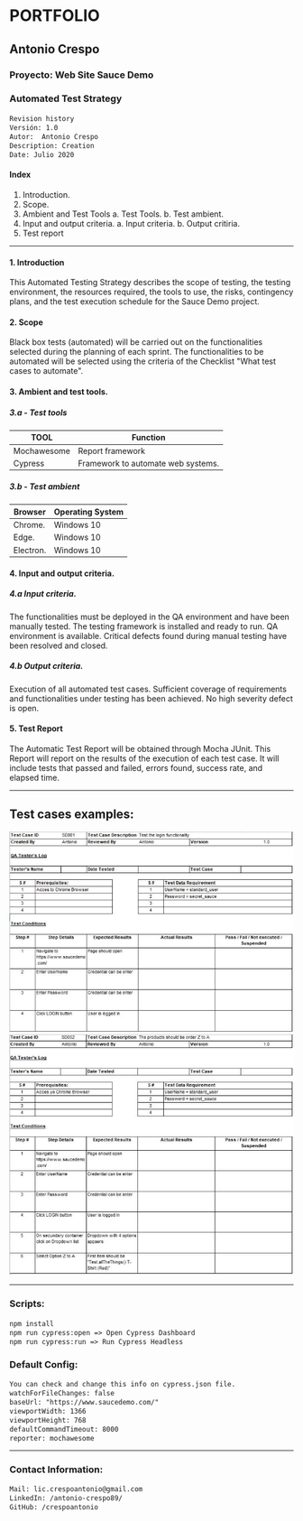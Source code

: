 ﻿# PORTFOLIO

## Antonio Crespo
### Proyecto: Web Site Sauce Demo
### Automated Test Strategy
	Revision history
	Versión: 1.0
	Autor:  Antonio Crespo
	Description: Creation
	Date: Julio 2020
#### Index
1. Introduction.
2. Scope.
3. Ambient and Test Tools
	a. Test Tools.
	b. Test ambient.
4. Input and output criteria.
	a. Input criteria.
	b. Output critiria.
5. Test report
------------------
#### 1. Introduction

This Automated Testing Strategy describes the scope of testing, the testing environment, the resources required, the tools to use, the risks, contingency plans, and the test execution schedule for the Sauce Demo project.

#### 2. Scope

Black box tests (automated) will be carried out on the functionalities selected during the planning of each sprint.
The functionalities to be automated will be selected using the criteria of the Checklist "What test cases to automate".

#### 3. Ambient and test tools.

##### 3.a - Test tools

|TOOL|Function  |
|--|--|
|Mochawesome  |Report framework
|Cypress|Framework to automate web systems.

##### 3.b - Test ambient
|Browser|Operating System  |
|--|--|
|Chrome.|Windows 10  |
|Edge.|Windows 10  |
|Electron.|Windows 10  |

#### 4. Input and output criteria.

##### 4.a Input criteria.
The functionalities must be deployed in the QA environment and have been manually tested.
The testing framework is installed and ready to run.
QA environment is available.
Critical defects found during manual testing have been resolved and closed.

##### 4.b Output criteria.
Execution of all automated test cases.
Sufficient coverage of requirements and functionalities under testing has been achieved.
No high severity defect is open.

#### 5. Test Report
The Automatic Test Report will be obtained through Mocha JUnit. This Report will report on the results of the execution of each test case. It will include tests that passed and failed, errors found, success rate, and elapsed time.
 
-----
## Test cases examples:
<img  src="Images/Test1.png">

<img  src="Images/Test2.png">

------------------------
### Scripts:
	npm install
	npm run cypress:open => Open Cypress Dashboard
	npm run cypress:run => Run Cypress Headless

### Default Config:
	You can check and change this info on cypress.json file.
	watchForFileChanges: false
    baseUrl: "https://www.saucedemo.com/"
    viewportWidth: 1366
    viewportHeight: 768
    defaultCommandTimeout: 8000
	reporter: mochawesome
--------------
### Contact Information:
	Mail: lic.crespoantonio@gmail.com
	LinkedIn: /antonio-crespo89/
	GitHub: /crespoantonio
	